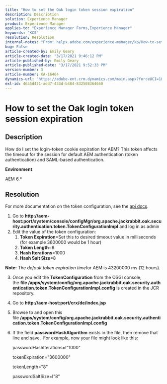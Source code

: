 ```yaml
---
title: "How to set the Oak login token session expiration"
description: Description
solution: Experience Manager
product: Experience Manager
applies-to: "Experience Manager Forms,Experience Manager"
keywords: "KCS"
resolution: Resolution
internal-notes: "From: helpx.adobe.com/experience-manager/kb/How-to-set-token-session-expiration-AEM.html"
bug: False
article-created-by: Emily Geary
article-created-date: "3/17/2021 9:46:12 PM"
article-published-by: Emily Geary
article-published-date: "3/17/2021 9:52:33 PM"
version-number: 3
article-number: KA-16464
dynamics-url: "https://adobe-ent.crm.dynamics.com/main.aspx?forceUCI=1&pagetype=entityrecord&etn=knowledgearticle&id=1f76a130-6a87-eb11-a812-000d3a593216"
exl-id: 46a5d421-add7-433d-b484-832508364660
---
```

# How to set the Oak login token session expiration

## Description


How do I set the login-token cookie expiration for AEM? This token affects the timeout for the session for default AEM authentication (token authentication) and SAML-based authentication.

<b>Environment</b>

AEM 6.\*




## Resolution


For more documentation on the token configuration, see the [api docs](https://jackrabbit.apache.org/oak/docs/apidocs/org/apache/jackrabbit/oak/security/authentication/token/TokenConfigurationImpl.html).

1. Go to <b>http://aem-host:port/system/console/configMgr/org.apache.jackrabbit.oak.security.authentication.token.TokenConfigurationImpl</b> and log in as admin
2. Edit the value of the token configuration:
   1. <b>Token Expiration</b>=Set this to desired timeout value in milliseconds (for example 3600000 would be 1 hour)
   2. <b>Token Length</b>=8
   3. <b>Hash Iterations</b>=1000
   4. <b>Hash Salt Size</b>=8

<b>Note:</b> The *default token expiration time*for AEM is 43200000 ms (12 hours).

3. Once you edit the <b>TokenConfiguration</b> from the OSGI console, the <b>file /apps/system/config/org.apache.jackrabbit.oak.security.authentication.token.TokenConfigurationImpl.config</b> is created in the JCR repository.
4. Go to <b>http://aem-host:port/crx/de/index.jsp</b>
5. Browse to and open this file <b>/apps/system/config/org.apache.jackrabbit.oak.security.authentication.token.TokenConfigurationImpl.config</b>
6. If the field <b>passwordHashAlgorithm</b> exists in the file, then remove that line and save.  For example, now your file might look like this:

    passwordHashIterations=I"1000"
    
    tokenExpiration="3600000"
    
    tokenLength="8"
    
    passwordSaltSize=I"8"
    
